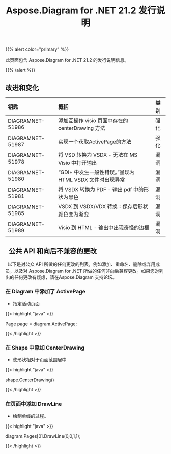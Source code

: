 ﻿---
title: Aspose.Diagram for .NET 21.2 发行说明
type: docs
weight: 11
url: /zh/net/aspose-diagram-for-net-21-2-release-notes/
---
{{% alert color="primary" %}} 

此页面包含 Aspose.Diagram for .NET 21.2 的发行说明信息。

{{% /alert %}} 
## **改进和变化**

|**钥匙**|**概括**|**类别**|
|:- |:- |:- |
|DIAGRAMNET-51986|添加互操作 visio 页面中存在的 centerDrawing 方法|强化|
|DIAGRAMNET-51987|实现一个获取ActivePage的方法|强化|
|DIAGRAMNET-51978|将 VSD 转换为 VSDX - 无法在 MS Visio 中打开输出|漏洞|
|DIAGRAMNET-51980|“GDI+ 中发生一般性错误。”呈现为 HTML VSDX 文件时出现异常|漏洞|
|DIAGRAMNET-51981|将 VSDX 转换为 PDF - 输出 pdf 中的形状为黑色|漏洞|
|DIAGRAMNET-51985|VSDX 到 VSDX/VDX 转换：保存后形状颜色变为渐变|漏洞|
|DIAGRAMNET-51989|Visio 到 HTML - 输出中出现奇怪的边框|漏洞|

## ` `**公共 API 和向后不兼容的更改**
` `以下是对公众 API 所做的任何更改的列表，例如添加、重命名、删除或弃用成员，以及对 Aspose.Diagram for .NET 所做的任何非向后兼容更改。如果您对列出的任何更改有疑虑，请在Aspose.Diagram 支持论坛。
### **在 Diagram 中添加了 ActivePage**
- 指定活动页面

{{< highlight "java" >}}

Page page = diagram.ActivePage;

{{< /highlight >}}
### **在 Shape 中添加 CenterDrawing**
- 使形状相对于页面范围居中



{{< highlight "java" >}}

shape.CenterDrawing()

{{< /highlight >}}
### **在页面中添加 DrawLine**
- 绘制单线的过程。



{{< highlight "java" >}}

 diagram.Pages[0].DrawLine(0,0,1,1);

{{< /highlight >}}



